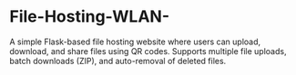 # File-Hosting-WLAN-
A simple Flask-based file hosting website where users can upload, download, and share files using QR codes. Supports multiple file uploads, batch downloads (ZIP), and auto-removal of deleted files.
